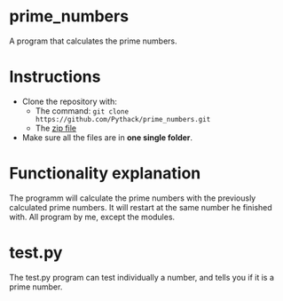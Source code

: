 # prime_numbers
A program that calculates the prime numbers. 

# Instructions
* Clone the repository with: 
  * The command: `git clone https://github.com/Pythack/prime_numbers.git`
  * The [zip file](https://github.com/Pythack/prime_numbers/archive/refs/heads/master.zip)
* Make sure all the files are in **one single folder**. 

# Functionality explanation
The programm will calculate the prime numbers with the previously 
calculated prime numbers. It will restart at the same number he finished with. 
All program by me, except the modules. 

# test.py
The test.py program can test individually a number, and tells you if it is a prime number. 
